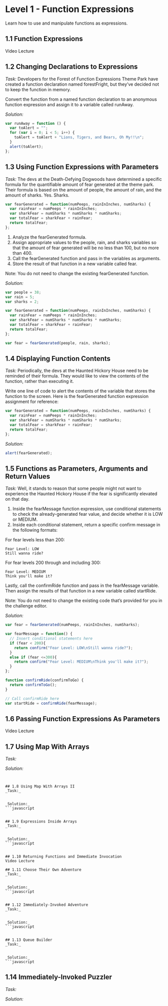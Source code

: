 # Level 1 - Function Expressions
Learn how to use and manipulate functions as expressions.

## 1.1 Function Expressions
Video Lecture

## 1.2 Changing Declarations to Expressions
_Task:_
Developers for the Forest of Function Expressions Theme Park have created a function declaration named forestFright, but they’ve decided not to keep the function in memory.

Convert the function from a named function declaration to an anonymous function expression and assign it to a variable called runAway.

_Solution:_
```javascript
var runAway = function () {
  var toAlert = "";
  for (var i = 0; i < 5; i++) {
    toAlert = toAlert + "Lions, Tigers, and Bears, Oh My!!\n";
  }
  alert(toAlert);
};
```

## 1.3 Using Function Expressions with Parameters
_Task:_
The devs at the Death-Defying Dogwoods have determined a specific formula for the quantifiable amount of fear generated at the theme park. Their formula is based on the amount of people, the amount of rain, and the amount of sharks. Yes. Sharks.

```javascript
var fearGenerated = function(numPeeps, rainInInches, numSharks) {
  var rainFear = numPeeps * rainInInches;
  var sharkFear = numSharks * numSharks * numSharks;
  var totalFear = sharkFear + rainFear;
  return totalFear;
};
```

1. Analyze the fearGenerated formula.
2. Assign appropriate values to the people, rain, and sharks variables so that the amount of fear generated will be no less than 100, but no more than 400.
3. Call the fearGenerated function and pass in the variables as arguments.
4. Store the result of that function in a new variable called fear.

Note: You do not need to change the existing fearGenerated function.

_Solution:_
```javascript
var people = 38;
var rain = 5;
var sharks = 2;

var fearGenerated = function(numPeeps, rainInInches, numSharks) {
  var rainFear = numPeeps * rainInInches;
  var sharkFear = numSharks * numSharks * numSharks;
  var totalFear = sharkFear + rainFear;
  return totalFear;
};

var fear = fearGenerated(people, rain, sharks);
```

## 1.4 Displaying Function Contents
_Task:_
Periodically, the devs at the Haunted Hickory House need to be reminded of their formula. They would like to view the contents of the function, rather than executing it.

Write one line of code to alert the contents of the variable that stores the function to the screen. Here is the fearGenerated function expression assignment for reference:

```javascript
var fearGenerated = function(numPeeps, rainInInches, numSharks) {
  var rainFear = numPeeps * rainInInches;
  var sharkFear = numSharks * numSharks * numSharks;
  var totalFear = sharkFear + rainFear;
  return totalFear;
};
```

_Solution:_
```javascript
alert(fearGenerated);
```

## 1.5 Functions as Parameters, Arguments and Return Values
_Task:_
Well, it stands to reason that some people might not want to experience the Haunted Hickory House if the fear is significantly elevated on that day.

1. Inside the fearMessage function expression, use conditional statements to check the already-generated fear value, and decide whether it is LOW or MEDIUM.
2. Inside each conditional statement, return a specific confirm message in the following formats:

For fear levels less than 200:
```
Fear Level: LOW
Still wanna ride?
```

For fear levels 200 through and including 300:

```
Fear Level: MEDIUM
Think you'll make it?
```

Lastly, call the confirmRide function and pass in the fearMessage variable. Then assign the results of that function in a new variable called startRide.

Note: You do not need to change the existing code that’s provided for you in the challenge editor.

_Solution:_
```javascript
var fear = fearGenerated(numPeeps, rainInInches, numSharks);

var fearMessage = function() {
  // Insert conditional statements here
  if (fear < 200){
    return confirm("Fear Level: LOW\nStill wanna ride?"); 
  }
  else if (fear <=300){
  	return confirm("Fear Level: MEDIUM\nThink you'll make it?");
  }
};

function confirmRide(confirmToGo) {
  return confirmToGo();
}

// Call confirmRide here
var startRide = confirmRide(fearMessage);
```

## 1.6 Passing Function Expressions As Parameters
Video Lecture

## 1.7 Using Map With Arrays
_Task:_


_Solution:_
```javascript

```
```

## 1.8 Using Map With Arrays II
_Task:_


_Solution:_
```javascript

```
```

## 1.9 Expressions Inside Arrays
_Task:_


_Solution:_
```javascript

```
```

## 1.10 Returning Functions and Immediate Invocation
Video Lecture

## 1.11 Choose Their Own Adventure
_Task:_


_Solution:_
```javascript

```
```

## 1.12 Immediately-Invoked Adventure
_Task:_


_Solution:_
```javascript

```
```

## 1.13 Queue Builder
_Task:_


_Solution:_
```javascript

```

## 1.14 Immediately-Invoked Puzzler
_Task:_


_Solution:_
```javascript

```
